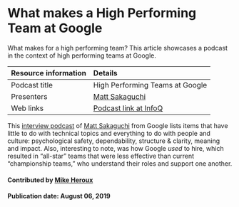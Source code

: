 # What makes a High Performing Team at Google
What makes for a high performing team? This article showcases a podcast in the context of high performing teams at Google.

Resource information | Details 
:--- | :--- 
Podcast title  | High Performing Teams at Google 
Presenters | [Matt Sakaguchi](https://qconsf.com/sf2016/sf2016/users/matt-sakaguchi.html)
Web links | [Podcast link at InfoQ](https://www.infoq.com/podcasts/matt-sakaguchi-google-performing-teams/)

  This [interview podcast](https://www.infoq.com/podcasts/matt-sakaguchi-google-performing-teams "High Performing Teams at Google") of [Matt Sakaguchi](https://qconsf.com/sf2016/sf2016/users/matt-sakaguchi.html "Matt Sakaguchi Profile") from Google lists items that have little to do with technical topics and everything to do with people and culture: psychological safety, dependability, structure & clarity, meaning and impact. Also, interesting to note, was how Google *used* to hire, which resulted in “all-star” teams that were less effective than current “championship teams,” who understand their roles and support one another.

#### Contributed by [Mike Heroux](https://github.com/maherou)

#### Publication date: August 06, 2019

<!---
Publish: yes
Categories: collaboration
Topics: strategies for more effective teams
Tags: podcast-episode
Level: 2
Prerequisites: defaults
Aggregate: none
--->
